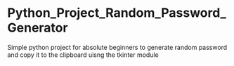 # Python_Project_Random_Password_Generator
Simple python project for absolute beginners to generate random password and copy it to the clipboard uisng the tkinter module
